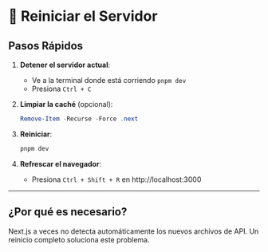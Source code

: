 # 🔄 Reiniciar el Servidor

## Pasos Rápidos

1. **Detener el servidor actual**:
   - Ve a la terminal donde está corriendo `pnpm dev`
   - Presiona `Ctrl + C`

2. **Limpiar la caché** (opcional):
   ```powershell
   Remove-Item -Recurse -Force .next
   ```

3. **Reiniciar**:
   ```bash
   pnpm dev
   ```

4. **Refrescar el navegador**:
   - Presiona `Ctrl + Shift + R` en http://localhost:3000

---

## ¿Por qué es necesario?

Next.js a veces no detecta automáticamente los nuevos archivos de API. Un reinicio completo soluciona este problema.
